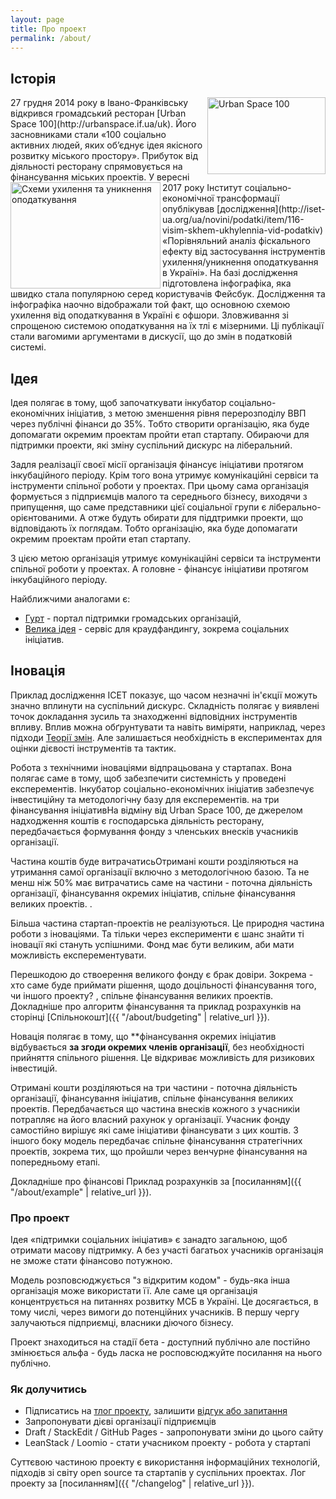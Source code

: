 ```yaml
---
layout: page
title: Про проект
permalink: /about/
---
```


<!--Про проект-->
## Історія
<img src="/TPD/assets/UrbanSpace100.jpg" width="189" height="123" alt="Urban Space 100" align="right"/>
27 грудня 2014 року в Івано-Франківську відкрився громадський ресторан [Urban Space 100](http://urbanspace.if.ua/uk). Його засновниками стали «100 соціально активних людей, яких об’єднує ідея якісного розвитку міського простору». Прибуток від діяльності ресторану спрямовується на фінансування міських проектів.

<img src="http://iset-ua.org/images/20170730/07092017/tamogny1.jpg" width="240" height="170" alt="Схеми ухилення та уникнення оподаткування" align="left"/>
У вересні 2017 року Інститут соціально-економічної трансформації опублікував [дослідження](http://iset-ua.org/ua/novini/podatki/item/116-visim-skhem-ukhylennia-vid-podatkiv) «Порівняльний аналіз фіскального ефекту від застосування інструментів ухилення/уникнення оподаткування в Україні». На базі дослідження підготовлена інфографіка, яка швидко стала популярною серед користувачів Фейсбук. Дослідження та інфографіка наочно відображали той факт, що основною схемою ухилення від оподаткування в Україні є офшори. Зловживання зі спрощеною системою оподаткування на їх тлі є мізерними. Ці публікації стали вагомими аргументами в дискусії, що до змін в податковій системі.

## Ідея
Ідея полягає в тому, щоб започаткувати інкубатор соціально-економічних ініціатив, з метою зменшення рівня перерозподілу ВВП через публічні фінанси до 35%. Тобто створити організацію, яка буде допомагати окремим проектам пройти етап стартапу. Обираючи для підтримки проекти, які зміну суспільний дискурс на ліберальний.

Задля реалізації своєї місії організація фінансує ініціативи протягом інкубаційного періоду. Крім того вона утримує комунікаційні сервіси та інструменти спільної роботи у проектах. При цьому сама організація формується з підприємців малого та середнього бізнесу, виходячи з припущення, що саме представники цієї соціальної групи є ліберально-орієнтованими. А отже будуть обирати для піддтримки проекти, що відповідають їх поглядам. Тобто організацію, яка буде допомагати окремим проектам пройти етап стартапу.

З цією метою організація утримує комунікаційні сервіси та інструменти спільної роботи у проектах. А головне - фінансує ініціативи протягом інкубаційного періоду.

Найближчими аналогами є:

- [Гурт](http://gurt.org.ua/) - портал підтримки громадських організацій,
- [Велика ідея](https://biggggidea.com/) - сервіс для краудфандингу, зокрема соціальних ініціатив.

## Іновація
Приклад дослідження ІСЕТ показує, що часом незначні ін'єкції можуть значно вплинути на суспільний дискурс. Складність полягає у виявлені точок докладання зусиль та знаходженні відповідних інструментів впливу. Вплив можна обґрунтувати та навіть виміряти, наприклад, через підходи [Теорії змін](https://en.wikipedia.org/wiki/Theory_of_change). Але залишається необхідність в експериментах для оцінки дієвості інструментів та тактик.

Робота з технічними іноваціями відпрацьована у стартапах. Вона полягає саме в тому, щоб забезпечити системність у проведені експерементів. Інкубатор соціально-економічних ініціатив забезпечує інвестиційну та методологічну базу для експерементів.  на три фінансування ініціативНа відміну від Urban Space 100, де джерелом надходження коштів є господарська діяльність ресторану, передбачається формування фонду з членських внесків учасників організації.

Частина коштів буде витрачатисьОтримані кошти розділяються на утримання самої організації включно з методологічною базою. Та не менш ніж 50% має витрачатись саме на частини - поточна діяльність організації, фінансування окремих ініціатив, спільне фінансування великих проектів. .

Більша частина стартап-проектів не реалізуються. Це природня частина роботи з іноваціями. Та тільки через експерименти є шанс знайти ті іновації які стануть успішними. Фонд має бути великим, аби мати можливість експерементувати.

Перешкодою до ствоерення великого фонду є брак довіри. Зокрема - хто саме буде приймати рішення, щодо доцільності фінансування того, чи іншого проекту? , спільне фінансування великих проектів. Докладніше про алгоритм фінансування та приклад розрахунків на сторінці [Спільнокошт]({{ "/about/budgeting" | relative_url }}).

Новація полягає в тому, що **фінансування окремих ініціатив відбувається **за згоди окремих членів організації**, без необхідності прийняття спільного рішення. Це відкриває можливість для ризикових інвестицій.

Отримані кошти розділяються на три частини - поточна діяльність організації, фінансування ініціатив, спільне фінансування великих проектів. Передбачається що частина внесків кожного з учасникіи потрапляє на його власний рахунок у організації. Учасник фонду самостійно вирішує які саме ініціативи фінансувати з цих коштів. З іншого боку модель передбачає спільне фінансування стратегічних проектів, зокрема тих, що пройшли через венчурне фінансування на попередньому етапі.

 Докладніше про фінансові Приклад розрахунків за [посиланням]({{ "/about/example" | relative_url }}).

### Про проект
Ідея «підтримки соціальних ініціатив» є занадто загальною, щоб отримати масову підтримку. А без участі багатьох учасників організація не зможе стати фінансово потужною.

Модель розповсюджується "з відкритим кодом" - будь-яка інша організація може використати її. Але саме ця організація концентрується на питаннях розвитку МСБ в Україні. Це досягається, в тому числі, через вимоги до потенційних учасників. В першу чергу залучаються підприємці, власники діючого бізнесу.

Проект знаходиться на стадії бета - доступний публічно але постійно змінюється альфа - будь ласка не росповсюджуйте посилання на нього публічно.

### Як долучитись
- Підписатись на [тлог проекту](https://prostir.tumblr.com), залишити [відгук або запитання](https://prostir.tumblr.com/ask)
- Запропонувати дієві організації підприємців
- Draft / StackEdit / GitHub Pages - запропонувати зміни до цього сайту
- LeanStack / Loomio - стати учасником проекту - робота у стартапі

Суттєвою частиною проекту є використання інформаційних технологій, підходів зі світу open source та стартапів у суспільних проектах. Лог проекту за [посиланням]({{ "/changelog" | relative_url }}).

<!--stackedit_data:
eyJoaXN0b3J5IjpbNzc1NDExMDk3XX0=
-->
<!--stackedit_data:
eyJoaXN0b3J5IjpbMTEzNzY1NDA5NywtNDAwMjUzODYsLTEyMD
M1MjgwOTEsLTEzNTUxMDUxNTQsLTE4MjY3OTcwNjUsODU1MzI0
MDA5LC04OTM1MjA2NjUsMTI3NjA2MTc5OSwzMjA1OTQzMTMsLT
EwNzU0ODMyODksLTEzNTQ4MTMwNTIsNzA2MjY5NDE2LC00MTg5
ODAzMDIsNzQ3Njc1MjI4LC04Njg0Mzk4OF19
-->
